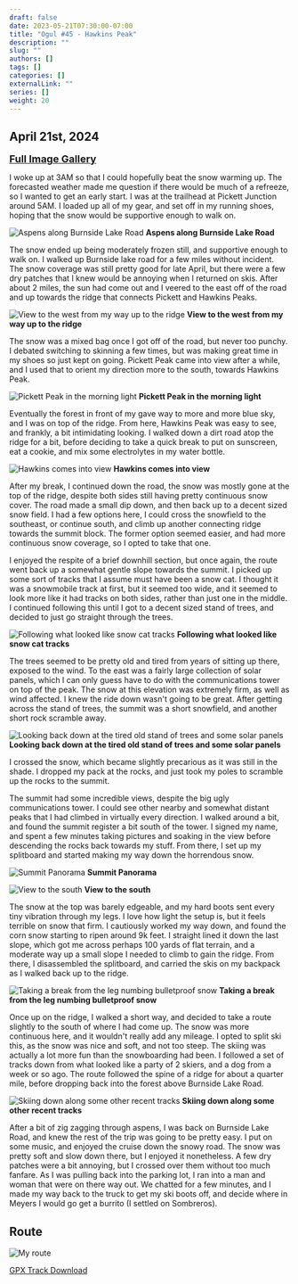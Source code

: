 ```yaml
---
draft: false
date: 2023-05-21T07:30:00-07:00
title: "Ogul #45 - Hawkins Peak"
description: ""
slug: ""
authors: []
tags: []
categories: []
externalLink: ""
series: []
weight: 20
---
```

## April 21st, 2024

<a href="../galleries/hawkins-gallery/"><font size="4"><b>Full Image Gallery</b></font></a>

I woke up at 3AM so that I could hopefully beat the snow warming up. The forecasted weather made me question if there would be much of a refreeze, so I wanted to get an early start. I was at the trailhead at Pickett Junction around 5AM. I loaded up all of my gear, and set off in my running shoes, hoping that the snow would be supportive enough to walk on.

![Aspens along Burnside Lake Road](https://s3.us-west-1.wasabisys.com/web-assets/hawkins-4-21-24/PXL_20240421_132037999.jpg?classes=shadow)
**Aspens along Burnside Lake Road**

The snow ended up being moderately frozen still, and supportive enough to walk on. I walked up Burnside lake road for a few miles without incident. The snow coverage was still pretty good for late April, but there were a few dry patches that I knew would be annoying when I returned on skis. After about 2 miles, the sun had come out and I veered to the east off of the road and up towards the ridge that connects Pickett and Hawkins Peaks. 

![View to the west from my way up to the ridge](https://s3.us-west-1.wasabisys.com/web-assets/hawkins-4-21-24/PXL_20240421_141729722.jpg?classes=shadow)
**View to the west from my way up to the ridge**

The snow was a mixed bag once I got off of the road, but never too punchy. I debated switching to skinning a few times, but was making great time in my shoes so just kept on going. Pickett Peak came into view after a while, and I used that to orient my direction more to the south, towards Hawkins Peak. 

![Pickett Peak in the morning light](https://s3.us-west-1.wasabisys.com/web-assets/hawkins-4-21-24/PXL_20240421_142744312.jpg?classes=shadow)
**Pickett Peak in the morning light**

Eventually the forest in front of my gave way to more and more blue sky, and I was on top of the ridge. From here, Hawkins Peak was easy to see, and frankly, a bit intimidating looking. I walked down a dirt road atop the ridge for a bit, before deciding to take a quick break to put on sunscreen, eat a cookie, and mix some electrolytes in my water bottle. 

![Hawkins comes into view](https://s3.us-west-1.wasabisys.com/web-assets/hawkins-4-21-24/PXL_20240421_143247160.jpg?classes=shadow)
**Hawkins comes into view**

After my break, I continued down the road, the snow was mostly gone at the top of the ridge, despite both sides still having pretty continuous snow cover. The road made a small dip down, and then back up to a decent sized snow field. I had a few options here, I could cross the snowfield to the southeast, or continue south, and climb up another connecting ridge towards the summit block. The former option seemed easier, and had more continuous snow coverage, so I opted to take that one. 

I enjoyed the respite of a brief downhill section, but once again, the route went back up a somewhat gentle slope towards the summit. I picked up some sort of tracks that I assume must have been a snow cat. I thought it was a snowmobile track at first, but it seemed too wide, and it seemed to look more like it had tracks on both sides, rather than just one in the middle. I continued following this until I got to a decent sized stand of trees, and decided to just go straight through the trees. 

![Following what looked like snow cat tracks](https://s3.us-west-1.wasabisys.com/web-assets/hawkins-4-21-24/PXL_20240421_153024649.jpg?classes=shadow)
**Following what looked like snow cat tracks**

The trees seemed to be pretty old and tired from years of sitting up there, exposed to the wind. To the east was a fairly large collection of solar panels, which I can only guess have to do with the communications tower on top of the peak. The snow at this elevation was extremely firm, as well as wind affected. I knew the ride down wasn't going to be great. After getting across the stand of trees, the summit was a short snowfield, and another short rock scramble away.

![Looking back down at the tired old stand of trees and some solar panels](https://s3.us-west-1.wasabisys.com/web-assets/hawkins-4-21-24/PXL_20240421_160824725.jpg?classes=shadow)
**Looking back down at the tired old stand of trees and some solar panels**

I crossed the snow, which became slightly precarious as it was still in the shade. I dropped my pack at the rocks, and just took my poles to scramble up the rocks to the summit.

The summit had some incredible views, despite the big ugly communications tower. I could see other nearby and somewhat distant peaks that I had climbed in virtually every direction. I walked around a bit, and found the summit register a bit south of the tower. I signed my name, and spent a few minutes taking pictures and soaking in the view before descending the rocks back towards my stuff. From there, I set up my splitboard and started making my way down the horrendous snow.

![Summit Panorama](?classes=shadow)
**Summit Panorama**

![View to the south](https://s3.us-west-1.wasabisys.com/web-assets/hawkins-4-21-24/PXL_20240421_162834666.jpg?classes=shadow)
**View to the south**

The snow at the top was barely edgeable, and my hard boots sent every tiny vibration through my legs. I love how light the setup is, but it feels terrible on snow that firm. I cautiously worked my way down, and found the corn snow starting to ripen around 9k feet. I straight lined it down the last slope, which got me across perhaps 100 yards of flat terrain, and a moderate way up a small slope I needed to climb to gain the ridge. From there, I disassembled the splitboard, and carried the skis on my backpack as I walked back up to the ridge.

![Taking a break from the leg numbing bulletproof snow](https://s3.us-west-1.wasabisys.com/web-assets/hawkins-4-21-24/PXL_20240421_171117853.jpg?classes=shadow)
**Taking a break from the leg numbing bulletproof snow**

Once up on the ridge, I walked a short way, and decided to take a route slightly to the south of where I had come up. The snow was more continuous here, and it wouldn't really add any mileage. I opted to split ski this, as the snow was nice and soft, and not too steep. The skiing was actually a lot more fun than the snowboarding had been. I followed a set of tracks down from what looked like a party of 2 skiers, and a dog from a week or so ago. The route followed the spine of a ridge for about a quarter mile, before dropping back into the forest above Burnside Lake Road. 

![Skiing down along some other recent tracks](https://s3.us-west-1.wasabisys.com/web-assets/hawkins-4-21-24/PXL_20240421_175338043.MP.jpg?classes=shadow)
**Skiing down along some other recent tracks**

After a bit of zig zagging through aspens, I was back on Burnside Lake Road, and knew the rest of the trip was going to be pretty easy. I put on some music, and enjoyed the cruise down the snowy road. The snow was pretty soft and slow down there, but I enjoyed it nonetheless. A few dry patches were a bit annoying, but I crossed over them without too much fanfare. As I was pulling back into the parking lot, I ran into a man and woman that were on there way out. We chatted for a few minutes, and I made my way back to the truck to get my ski boots off, and decide where in Meyers I would go get a burrito (I settled on Sombreros).

## Route
![My route](https://s3.us-west-1.wasabisys.com/web-assets/hawkins-4-21-24/hawkins-route.jpg?classes=shadow)

[GPX Track Download](https://s3.us-west-1.wasabisys.com/web-assets/hawkins-4-21-24/hawkins-4-21-24.gpx)